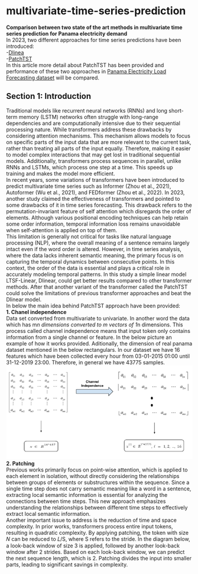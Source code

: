 # multivariate-time-series-prediction
**Comparison between two state of the art methods in multivariate time series prediction for Panama electricity demand**<br>
In 2023, two different approaches for time series predictions have been introduced:<br>
-[Dlinea](https://arxiv.org/abs/2202.07125)<br>
-[PatchTST](https://arxiv.org/abs/2211.14730)<br>
In this article more detail about PatchTST has been provided and performance of these two approaches in [Panama Electricity Load Forecasting dataset](https://www.kaggle.com/datasets/pateljay731/panama-electricity-load-forecasting/data) will be compared.<br>
## Section 1: Introduction<br>
Traditional models like recurrent neural networks (RNNs) and long short-term memory (LSTM) networks often struggle with long-range dependencies and are computationally intensive due to their sequential processing nature. While transformers address these drawbacks by considering attention mechanisms. This mechanism allows models to focus on specific parts of the input data that are more relevant to the current task, rather than treating all parts of the input equally. Therefore, making it easier to model complex interactions that may get lost in traditional sequential models. Additionally, transformers process sequences in parallel, unlike RNNs and LSTMs, which process one step at a time. This speeds up training and makes the model more efficient.<br>
In recent years, some variations of transformers have been introduced to predict multivariate time series such as Informer (Zhou et al., 2021), Autoformer (Wu et al., 2021), and FEDformer (Zhou et al., 2022). In 2023, another study claimed the effectiveness of transformers and pointed to some drawbacks of it in time series forecasting. This drawback refers to the permutation-invariant feature of self attention which disregards the order of elements. Although various positional encoding techniques can help retain some order information, temporal information loss remains unavoidable when self-attention is applied on top of them.<br>
This limitation is generally not critical for tasks like natural language processing (NLP), where the overall meaning of a sentence remains largely intact even if the word order is altered. However, in time series analysis, where the data lacks inherent semantic meaning, the primary focus is on capturing the temporal dynamics between consecutive points. 
In this context, the order of the data is essential and plays a critical role in accurately modeling temporal patterns. In this study a simple linear model LTSF-Linear, Dlinear,  could get better results compared to other transformer methods.
After that another variant of the transformer called the PatchTST could solve the limitations of previous transformer approaches and beat the Dlinear model.<br>
In below the main idea behind PatchTST approach have been provided:<br>
**1. Chanel independence**<br>
Data set converted from multivariate to univariate. In another word the data which has m*n dimensions converted to m vectors of 1*n dimensions. This process called channel independence means that input token only contains information from a single channel or feature. In the below picture an example of how it works provided. Aditionally, the dimension of real panama dataset mentioned in the below rectangulars. In our dataset we have 16 features which have been collected every hour from 03-01-2015 01:00 until 31-12-2019 23:00. Therefore, in general we have 43775 samples.<br>
![Channel_independence](Images/Channel_independence.png)<br>
**2. Patching**<br>
Previous works primarily focus on point-wise attention, which is applied to each element in isolation, without directly considering the relationships between groups of elements or substructures within the sequence. Since a single time step does not carry semantic meaning like a word in a sentence, extracting local semantic information is essential for analyzing the connections between time steps. This new approach emphasizes understanding the relationships between different time steps to effectively extract local semantic information.<br>
Another important issue to address is the reduction of time and space complexity. In prior works, transformers process entire input tokens, resulting in quadratic complexity. By applying patching, the token with size 𝑁 can be reduced to 𝐿/S, where S refers to the stride. In the diagram below, a look-back window of size 3 is applied, followed by another look-back window after 2 strides. Based on each look-back window, we can predict the next sequence length, which is 2. Patching divides the input into smaller parts, leading to significant savings in complexity.<br>


